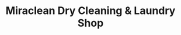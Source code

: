 ---
title: "Miraclean Dry Cleaning & Laundry Shop"
url: /lipa/miraclean-dry-cleaning-and-laundry-shop/
shop: laundry
---